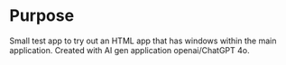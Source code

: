 # Purpose
Small test app to try out an HTML app that has windows within the main application. Created with AI gen application openai/ChatGPT 4o.
